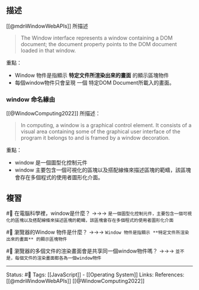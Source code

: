 ## 描述
[[@mdnWindowWebAPIs]] 所描述

>  The Window interface represents a window containing a DOM document; the document property points to the DOM document loaded in that window.

重點：
- Window 物件是指顯示 **特定文件所渲染出來的畫面** 的顯示區塊物件
- 每個window物件只會呈現 一個 特定DOM Document所載入的畫面。



### window 命名緣由
[[@WindowComputing2022]] 所描述：
> In computing, a window is a graphical control element. It consists of a visual area containing some of the graphical user interface of the program it belongs to and is framed by a window decoration.

重點：
- window 是一個圖型化控制元件
- window 主要包含一個可視化的區塊以及搭配線條來描述區塊的範疇，該區塊會存在多個程式的使用者圖形化介面。

## 複習
#🧠 在電腦科學裡，window是什麼？ ->->-> `是一個圖型化控制元件，主要包含一個可視化的區塊以及搭配線條來描述區塊的範疇，該區塊會存在多個程式的使用者圖形化介面`
<!--SR:!2022-08-11,3,250-->

#🧠 瀏覽器的Window 物件是什麼？ ->->-> `Window 物件是指顯示 **特定文件所渲染出來的畫面** 的顯示區塊物件`
<!--SR:!2022-08-11,3,250-->

#🧠 瀏覽器的多個文件的渲染畫面會是共享同一個window物件嗎？ ->->-> `並不是，每個文件的渲染畫面都各為一個window物件`
<!--SR:!2022-08-21,10,250-->

---
Status: #🌱 
Tags:
[[JavaScript]] - [[Operating System]]
Links:
References:
[[@mdnWindowWebAPIs]]
[[@WindowComputing2022]]